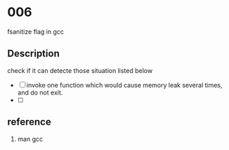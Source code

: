 # 006 
fsanitize flag in gcc

## Description
check if it can detecte those situation listed below 
- [ ] invoke one function which would cause memory leak several times, and do not exit. 
- [ ] 

## reference
1. man gcc
